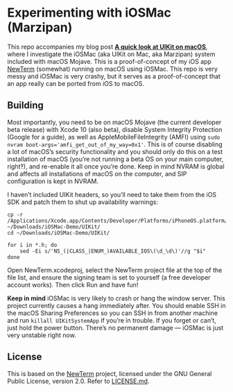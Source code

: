 # Experimenting with iOSMac (Marzipan)
This repo accompanies my blog post [**A quick look at UIKit on macOS**](https://kirb.me/2018/06/07/iosmac-research.html), where I investigate the iOSMac (aka UIKit on Mac, aka Marzipan) system included with macOS Mojave. This is a proof-of-concept of my iOS app [NewTerm](https://github.com/hbang/NewTerm) (somewhat) running on macOS using iOSMac. This repo is very messy and iOSMac is very crashy, but it serves as a proof-of-concept that an app really can be ported from iOS to macOS.

## Building
Most importantly, you need to be on macOS Mojave (the current developer beta release) with Xcode 10 (also beta), disable System Integrity Protection (Google for a guide), as well as AppleMobileFileIntegrity (AMFI) using `sudo nvram boot-args='amfi_get_out_of_my_way=0x1'`. This is of course disabling a lot of macOS’s security functionality and you should only do this on a test installation of macOS (you’re not running a beta OS on your main computer, right‽), and re-enable it all once you’re done. Keep in mind NVRAM is global and affects all installations of macOS on the computer, and SIP configuration is kept in NVRAM.

I haven’t included UIKit headers, so you’ll need to take them from the iOS SDK and patch them to shut up availability warnings:

```shell
cp -r /Applications/Xcode.app/Contents/Developer/Platforms/iPhoneOS.platform/Developer/SDKs/iPhoneOS.sdk/System/Library/Frameworks/UIKit.framework/Headers/*.h ~/Downloads/iOSMac-Demo/UIKit/
cd ~/Downloads/iOSMac-Demo/UIKit/

for i in *.h; do
	sed -Ei s/'NS_(|CLASS_|ENUM_)AVAILABLE_IOS\(\d_\d\)'//g "$i"
done
```

Open NewTerm.xcodeproj, select the NewTerm project file at the top of the file list, and ensure the signing team is set to yourself (a free developer account works). Then click Run and have fun!

**Keep in mind** iOSMac is very likely to crash or hang the window server. This project currently causes a hang immediately after. You should enable SSH in the macOS Sharing Preferences so you can SSH in from another machine and run `killall UIKitSystemApp` if you’re in trouble. If you forget or can’t, just hold the power button. There’s no permanent damage — iOSMac is just very unstable right now.

## License
This is based on the [NewTerm](https://github.com/hbang/NewTerm) project, licensed under the GNU General Public License, version 2.0. Refer to [LICENSE.md](LICENSE.md).
